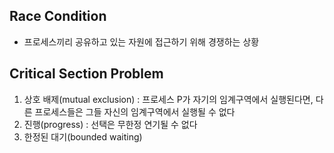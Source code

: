 ## Race Condition
- 프로세스끼리 공유하고 있는 자원에 접근하기 위해 경쟁하는 상황
## Critical Section Problem
1. 상호 배제(mutual exclusion) : 프로세스 P가 자기의 임계구역에서 실행된다면, 다른 프로세스들은 그들 자신의 임계구역에서 실행될 수 없다 
2. 진행(progress) : 선택은 무한정 연기될 수 없다
3. 한정된 대기(bounded waiting)